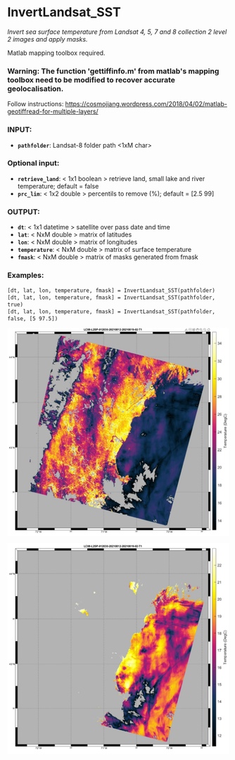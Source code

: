 InvertLandsat_SST
===
_Invert sea surface temperature from Landsat 4, 5, 7 and 8 collection 2 level 2 images and apply masks._

Matlab mapping toolbox required.

### Warning: The function 'gettiffinfo.m' from matlab's mapping toolbox need to be modified to recover accurate geolocalisation.
Follow instructions: https://cosmojiang.wordpress.com/2018/04/02/matlab-geotiffread-for-multiple-layers/

### INPUT:  
  - **`pathfolder`**: Landsat-8 folder path <1xM char>  
### Optional input:  
  - **`retrieve_land`**: < 1x1 boolean > retrieve land, small lake and river temperature; default = false  
  - **`prc_lim`**: < 1x2 double > percentils to remove (%); default = [2.5 99]  

### OUTPUT:
  - **`dt`**: < 1x1 datetime > satellite over pass date and time  
  - **`lat`**: < NxM double > matrix of latitudes  
  - **`lon`**: < NxM double > matrix of longitudes  
  - **`temperature`**: < NxM double > matrix of surface temperature  
  - **`fmask`**: < NxM double > matrix of masks generated from fmask  

### Examples:
    [dt, lat, lon, temperature, fmask] = InvertLandsat_SST(pathfolder)
    [dt, lat, lon, temperature, fmask] = InvertLandsat_SST(pathfolder, true)
    [dt, lat, lon, temperature, fmask] = InvertLandsat_SST(pathfolder, false, [5 97.5])

![alt text](https://github.com/OceanOptics/InvertLandsat_SST/blob/main/L8_image_with_land.jpg?raw=true)

![alt text](https://github.com/OceanOptics/InvertLandsat_SST/blob/main/L8_image_without_land.jpg?raw=true)

